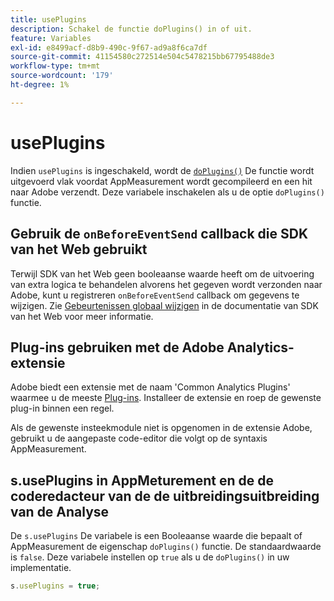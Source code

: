 ```yaml
---
title: usePlugins
description: Schakel de functie doPlugins() in of uit.
feature: Variables
exl-id: e8499acf-d8b9-490c-9f67-ad9a8f6ca7df
source-git-commit: 41154580c272514e504c5478215bb67795488de3
workflow-type: tm+mt
source-wordcount: '179'
ht-degree: 1%

---
```


# usePlugins

Indien `usePlugins` is ingeschakeld, wordt de [`doPlugins()`](../functions/doplugins.md) De functie wordt uitgevoerd vlak voordat AppMeasurement wordt gecompileerd en een hit naar Adobe verzendt. Deze variabele inschakelen als u de optie `doPlugins()` functie.

## Gebruik de `onBeforeEventSend` callback die SDK van het Web gebruikt

Terwijl SDK van het Web geen booleaanse waarde heeft om de uitvoering van extra logica te behandelen alvorens het gegeven wordt verzonden naar Adobe, kunt u registreren `onBeforeEventSend` callback om gegevens te wijzigen. Zie [Gebeurtenissen globaal wijzigen](https://experienceleague.adobe.com/docs/experience-platform/edge/fundamentals/tracking-events.html#modifying-events-globally) in de documentatie van SDK van het Web voor meer informatie.

## Plug-ins gebruiken met de Adobe Analytics-extensie

Adobe biedt een extensie met de naam &#39;Common Analytics Plugins&#39; waarmee u de meeste [Plug-ins](../plugins/impl-plugins.md). Installeer de extensie en roep de gewenste plug-in binnen een regel.

Als de gewenste insteekmodule niet is opgenomen in de extensie Adobe, gebruikt u de aangepaste code-editor die volgt op de syntaxis AppMeasurement.

## s.usePlugins in AppMeturement en de de coderedacteur van de de uitbreidingsuitbreiding van de Analyse

De `s.usePlugins` De variabele is een Booleaanse waarde die bepaalt of AppMeasurement de eigenschap `doPlugins()` functie. De standaardwaarde is `false`. Deze variabele instellen op `true` als u de `doPlugins()` in uw implementatie.

```js
s.usePlugins = true;
```

